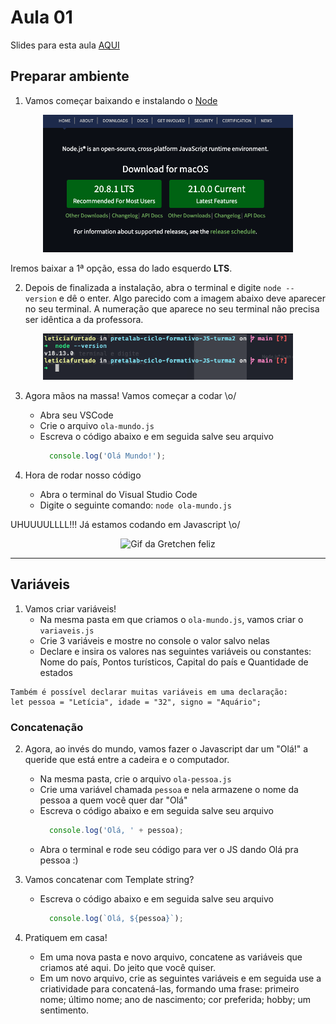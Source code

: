 # Aula 01

Slides para esta aula [AQUI](https://www.canva.com/design/DAFyMRMyIVo/0_URHpGDlPC5CTNSuOnJsg/view?utm_content=DAFyMRMyIVo&utm_campaign=designshare&utm_medium=link&utm_source=editor)

## Preparar ambiente

1. Vamos começar baixando e instalando o [Node](https://nodejs.org/en)
  <p align="center">
    <img alt="Print do site de instalação do node" src="/assets/node-print.png" width=400 />
  </p>

  Iremos baixar a 1ª opção, essa do lado esquerdo __LTS__.

2. Depois de finalizada a instalação, abra o terminal e digite `node --version` e dê o enter. Algo parecido com a imagem abaixo deve aparecer no seu terminal. A numeração que aparece no seu terminal não precisa ser idêntica a da professora.
  <p align="center">
    <img alt="Print da resposta do terminal" src="/assets/terminal-print.png" width=400 />
  </p>

3. Agora mãos na massa! Vamos começar a codar \o/
    - Abra seu VSCode
    - Crie o arquivo `ola-mundo.js`
    - Escreva o código abaixo e em seguida salve seu arquivo 
      ```javascript
        console.log('Olá Mundo!');
      ```

4. Hora de rodar nosso código
    - Abra o terminal do Visual Studio Code
    - Digite o seguinte comando: `node ola-mundo.js`

UHUUUULLLL!!! Já estamos codando em Javascript \o/
  <p align="center">
    <img alt="Gif da Gretchen feliz" src="https://media.tenor.com/hzQ6Hw6tfkcAAAAd/gretchen-feliz.gif" width=400 />
  </p>

---

## Variáveis

1. Vamos criar variáveis!
    - Na mesma pasta em que criamos o `ola-mundo.js`, vamos criar o `variaveis.js`
    -  Crie 3 variáveis e mostre no console o valor salvo nelas
    - Declare e insira os valores nas seguintes variáveis ou constantes: Nome do país, Pontos turísticos, Capital do país e Quantidade de estados

````
Também é possível declarar muitas variáveis em uma declaração:
let pessoa = "Letícia", idade = "32", signo = "Aquário";
````

### Concatenação

2. Agora, ao invés do mundo, vamos fazer o Javascript dar um "Olá!" a queride que está entre a cadeira e o computador.
    - Na mesma pasta, crie o arquivo `ola-pessoa.js`
    - Crie uma variável chamada `pessoa` e nela armazene o nome da pessoa a quem você quer dar "Olá"
    - Escreva o código abaixo e em seguida salve seu arquivo 
      ```javascript
        console.log('Olá, ' + pessoa);
      ```
    - Abra o terminal e rode seu código para ver o JS dando Olá pra pessoa :)

3. Vamos concatenar com Template string?
    - Escreva o código abaixo e em seguida salve seu arquivo 
      ```javascript
        console.log(`Olá, ${pessoa}`);
      ```

4. Pratiquem em casa!
    - Em uma nova pasta e novo arquivo, concatene as variáveis que criamos até aqui. Do jeito que você quiser.
    - Em um novo arquivo, crie as seguintes variáveis e em seguida use a criatividade para concatená-las, formando uma frase: primeiro nome; último nome; ano de nascimento; cor preferida; hobby; um sentimento.
